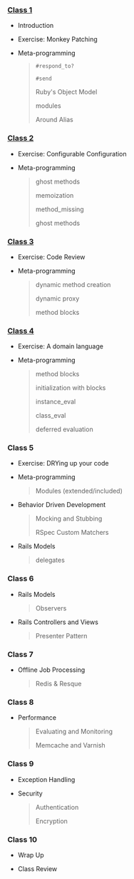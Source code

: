 ### [Class 1](http://github.com/UWE-Ruby/week-21)

* Introduction
* Exercise: Monkey Patching
* Meta-programming

    > `#respond_to?`
    > 
    > `#send`
    > 
    > Ruby's Object Model
    > 
    > modules
    >
    > Around Alias

### [Class 2](https://github.com/UWE-Ruby/week-22)

* Exercise: Configurable Configuration
* Meta-programming

    > ghost methods
    >
    > memoization
    >
    > method_missing
    >
    > ghost methods

### [Class 3](https://github.com/UWE-Ruby/week-23)

* Exercise: Code Review
* Meta-programming

    > dynamic method creation
    >
    > dynamic proxy
    > 
    > method blocks
    
### [Class 4](https://github.com/UWE-Ruby/week-24)

* Exercise: A domain language
* Meta-programming

    > method blocks
    > 
    > initialization with blocks
    > 
    > instance_eval
    > 
    > class_eval
    >
    > deferred evaluation
      
### Class 5

* Exercise: DRYing up your code
* Meta-programming
  
    > Modules (extended/included)
  
* Behavior Driven Development

    > Mocking and Stubbing
    >
    > RSpec Custom Matchers

* Rails Models
    
    > delegates

### Class 6

* Rails Models

    > Observers

* Rails Controllers and Views

    > Presenter Pattern

### Class 7

* Offline Job Processing
    
    > Redis & Resque

### Class 8

* Performance

    > Evaluating and Monitoring
    >
    > Memcache and Varnish

### Class 9

* Exception Handling
* Security

    > Authentication
    > 
    > Encryption

### Class 10

* Wrap Up

* Class Review
